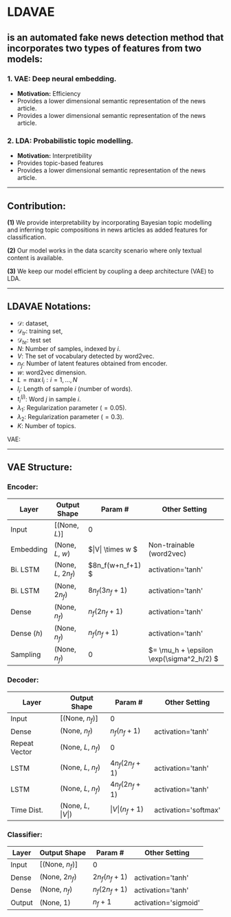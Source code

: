 # LDAVAE

## is an automated fake news detection method that incorporates two types of features from two models: 

### 1.   **VAE:** Deep neural embedding.
  *   **Motivation:** Efficiency
  *   Provides a lower dimensional semantic representation of the news article.
  *   Provides a lower dimensional semantic representation of the news article.


### 2.   **LDA:** Probabilistic topic modelling.
  *   **Motivation:** Interpretibility
  *   Provides topic-based features
  *   Provides a lower dimensional semantic representation of the news article.
  
---

## Contribution:

**(1)** We provide interpretability by incorporating Bayesian topic modelling and inferring topic compositions in news articles as added features for classification. 

**(2)** Our model works in the data scarcity scenario where only textual content is available.

**(3)** We keep our model efficient by coupling a deep architecture (VAE) to LDA.

---



## LDAVAE Notations:

 * $\mathcal{D}$: dataset, 
 * $\mathcal{D}_{tr}$: training set, 
 * $\mathcal{D}_{te}$: test set
 * $N$: Number of samples, indexed by $i$.
 * $V$: The set of vocabulary detected by word2vec.
 * $n_f$: Number of latent features obtained from encoder.
 * $w$: word2vec dimension.
 * $L = \max {l_i:i = 1,\dots, N }$
 * $l_i$: Length of sample $i$ (number of words).
 * $t_i^{(j)}$: Word $j$ in sample $i$.
 * $\lambda_1$: Regularization parameter ($=0.05$).
 * $\lambda_2$: Regularization parameter ($=0.3$).
 * $K$: Number of topics.

VAE: 

---

## VAE Structure:

### Encoder:
| Layer       | Output Shape        | Param \#          | Other Setting                                                        |
|-------------|---------------------|-------------------|----------------------------------------------------------------------|
| Input       | [(None, $L$)]       | 0                 |                               |
| Embedding   | (None, $L$, $w$)    | $\|V\| \times w $  | Non-trainable (word2vec)                                              |
| Bi. LSTM    | (None, $L$, $2n_f$) | $8n_f(w+n_f+1)  $ | activation='tanh'                        |
| Bi. LSTM    | (None, $2n_f$)      | $8n_f(3n_f+1)$    | activation='tanh'                         |
| Dense       | (None, $n_f$)       | $n_f(2n_f+1)$     | activation='tanh'                         |
| Dense ($h$) | (None, $n_f$)       | $n_f(n_f+1)$      | activation='tanh'                     |
| Sampling    | (None, $n_f$)       | 0                 |  $= \mu_h + \epsilon \exp(\sigma^2_h/2) $ |

### Decoder:
| Layer         | Output Shape        | Param \#       | Other Setting                                |
|---------------|---------------------|----------------|----------------------------------------------|
| Input         | [(None, $n_f$)] | 0              |                                              |
| Dense         | (None, $n_f$)       | $n_f(n_f+1)$   | activation='tanh' |
| Repeat Vector | (None, $L$, $n_f$)  | 0              |                   |
| LSTM          | (None, $L$, $n_f$)  | $4n_f(2n_f+1)$ | activation='tanh' |
| LSTM          | (None, $L$, $n_f$)  | $4n_f(2n_f+1)$ | activation='tanh' |
| Time Dist.    | (None, $L$, $\|V\|$)  | $\|V\|(n_f+1)$   | activation='softmax'|


### Classifier:
| Layer  | Output Shape    | Param \#      | Other Setting                                |
|--------|-----------------|---------------|----------------------------------------------|
| Input  | [(None, $n_f$)] | 0             |                                              |
| Dense  | (None, $2n_f$)  | $2n_f(n_f+1)$ | activation='tanh' |
| Dense  | (None, $n_f$)   | $n_f(2n_f+1)$ | activation='tanh' |
| Output | (None, 1)       | $n_f+1$       | activation='sigmoid'                         |

